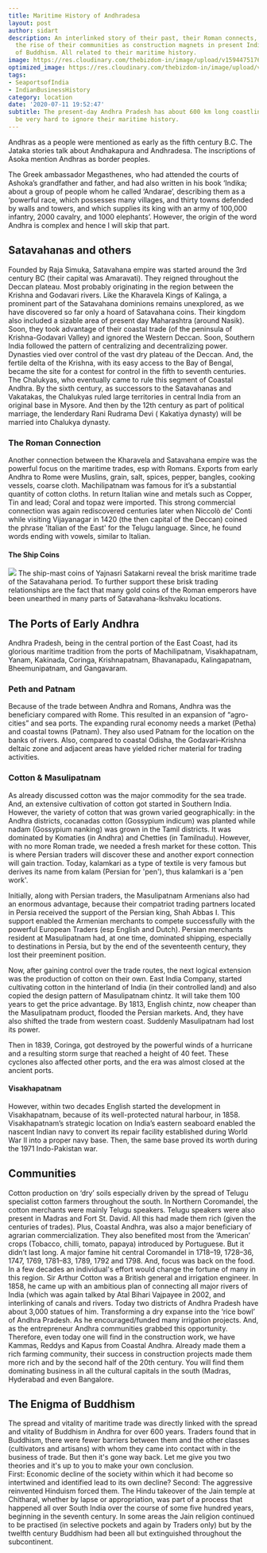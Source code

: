 ```yaml
---
title: Maritime History of Andhradesa
layout: post
author: sidart
description: An interlinked story of their past, their Roman connects, Kalamkari,
  the rise of their communities as construction magnets in present India and the enigma
  of Buddhism. All related to their maritime history.
image: https://res.cloudinary.com/thebizdom-in/image/upload/v1594475176/Andhra_r1a52e.png
optimized_image: https://res.cloudinary.com/thebizdom-in/image/upload/v1594475176/Andhra_r1a52e.png
tags:
- SeaportsofIndia
- IndianBusinessHistory
category: location
date: '2020-07-11 19:52:47'
subtitle: The present-day Andhra Pradesh has about 600 km long coastline and it would
  be very hard to ignore their maritime history.
---
```


Andhras as a people were mentioned as early as the fifth century B.C. The Jataka stories talk about Andhakapura and Andhradesa. The inscriptions of Asoka mention Andhras as border peoples.  

The Greek ambassador Megasthenes, who had attended the courts of Ashoka’s grandfather and father, and had also written in his book ‘Indika; about a group of people whom he called ‘Andarae’, describing them as a ‘powerful race, which possesses many villages, and thirty towns defended by walls and towers, and which supplies its king with an army of 100,000 infantry, 2000 cavalry, and 1000 elephants’. 
However, the origin of the word Andhra is complex and hence I will skip that part. 

## Satavahanas and others
Founded by Raja Simuka, Satavahana empire was started around the 3rd century BC (their capital was Amaravati). They reigned throughout the Deccan plateau. Most probably originating in the region between the Krishna and Godavari rivers. 
Like the Kharavela Kings of Kalinga, a prominent part of the Satavahana dominions remains unexplored, as we have discovered so far only a hoard of Satavahana coins. Their kingdom also included a sizable area of present day Maharashtra (around Nasik). Soon, they took advantage of their coastal trade (of the peninsula of Krishna-Godavari Valley) and ignored the Western Deccan.
Soon, Southern India followed the pattern of centralizing and decentralizing power. Dynasties vied over control of the vast dry plateau of the Deccan. 
And, the fertile delta of the Krishna, with its easy access to the Bay of Bengal, became the site for a contest for control in the fifth to seventh centuries. The Chalukyas, who eventually came to rule this segment of Coastal Andhra.
By the sixth century, as successors to the Satavahanas and Vakatakas, the Chalukyas ruled large territories in central India from an original base in Mysore. And then by the 12th century as part of political marriage, the lenderdary Rani Rudrama Devi ( Kakatiya dynasty) will be married into Chalukya dynasty.

### The Roman Connection 
Another connection between the Kharavela and Satavahana empire was the powerful focus on the maritime trades, esp with Romans. 
Exports from early Andhra to Rome were Muslins, grain, salt, spices, pepper, bangles, cooking vessels, coarse cloth. Machilipatnam was famous for it’s a substantial quantity of cotton cloths.  In return Italian wine and metals such as Copper, Tin and lead; Coral and topaz were imported. This strong commercial connection was again rediscovered centuries later when Niccolò de' Conti while visiting Vijayanagar in 1420 (the then capital of the Deccan) coined the phrase 'Italian of the East' for the Telugu language. Since, he found words ending with vowels, similar to Italian.

#### The Ship Coins
![](https://www.mintageworld.com/blog/wp-content/uploads/2018/03/2-1.jpg)
The ship-mast coins of Yajnasri Satakarni reveal the brisk maritime trade of the Satavahana period. To further support these brisk trading relationships are the fact that many gold coins of the Roman emperors have been unearthed in many parts of Satavahana-lkshvaku locations.


## The Ports of Early Andhra
Andhra Pradesh, being in the central portion of the East Coast, had its glorious maritime tradition from the ports of Machilipatnam, Visakhapatnam, Yanam, Kakinada, Coringa, Krishnapatnam, Bhavanapadu, Kalingapatnam, Bheemunipatnam, and Gangavaram.
### Peth and Patnam
Because of the trade between Andhra and Romans, Andhra was the beneficiary compared with Rome. This resulted in an expansion of “agro-cities” and sea ports. The expanding rural economy needs a market (Petha) and coastal towns (Patnam). They also used Patnam for the location on the banks of rivers.
Also, compared to coastal Odisha, the Godavari–Krishna deltaic zone and adjacent areas have yielded richer material for trading activities.  
### Cotton & Masulipatnam 
As already discussed cotton was the major commodity for the sea trade. And, an extensive cultivation of cotton got started in Southern India. However, the variety of cotton that was grown varied geographically: in the Andhra districts, cocanadas cotton (Gossypium indicum) was planted while nadam (Gossypium nanking) was grown in the Tamil districts. It was dominated by Komaties (in Andhra) and Chetties (in Tamilnadu).
However, with no more Roman trade, we needed a fresh market for these cotton. This is where Persian traders will discover these and another export connection will gain traction. Today, kalamkari as a type of textile is very famous but derives its name from kalam (Persian for 'pen'), thus kalamkari is a 'pen work'. 

Initially, along with Persian traders, the Masulipatnam Armenians also had an enormous advantage, because their compatriot trading partners located in Persia received the support of the Persian king, Shah Abbas I. This support enabled the Armenian merchants to compete successfully with the powerful European Traders (esp English and Dutch).  Persian merchants resident at Masulipatnam had, at one time, dominated shipping, especially to destinations in Persia, but by the end of the seventeenth century, they lost their preeminent position.  

Now, after gaining control over the trade routes, the next logical extension was the production of cotton on their own. East India Company, started cultivating cotton in the hinterland of India (in their controlled land) and also copied the design pattern of Masulipatnam chintz. It will take them 100 years to get the price advantage. By 1813, English chintz, now cheaper than the Masulipatnam product, flooded the Persian markets. And, they have also shifted the trade from western coast. 
Suddenly Masulipatnam had lost its power. 

Then in 1839, Coringa, got destroyed by the powerful winds of a hurricane and a resulting storm surge that reached a height of 40 feet. These cyclones also affected other ports, and the era was almost closed at the ancient ports. 

#### Visakhapatnam
However, within two decades English started the development in Visakhapatnam, because of its well-protected natural harbour, in 1858. Visakhapatnam’s strategic location on India’s eastern seaboard enabled the nascent Indian navy to convert its repair facility established during World War II into a proper navy base. Then, the same base proved its worth during the 1971 Indo-Pakistan war. 

## Communities 
Cotton production on ‘dry’ soils especially driven by the spread of Telugu specialist cotton farmers throughout the south. In Northern Coromandel, the cotton merchants were mainly Telugu speakers. Telugu speakers were also present in Madras and Fort St. David. All this had made them rich (given the centuries of trades). Plus, Coastal Andhra, was also a major beneficiary of agrarian commercialization. 
They also benefited most from the ‘American’ crops (Tobacco, chilli, tomato, papaya) introduced by Portuguese. But it didn’t last long. 
A major famine hit central Coromandel in 1718–19, 1728–36, 1747, 1769, 1781–83, 1789, 1792 and 1798. And, focus was back on the food. In a few decades an individual's effort would change the fortune of many in this region. 
Sir Arthur Cotton was a British general and irrigation engineer. In 1858, he came up with an ambitious plan of connecting all major rivers of India (which was again talked by Atal Bihari Vajpayee in 2002, and interlinking of canals and rivers. Today two districts of Andhra Pradesh have about 3,000 statues of him. Transforming a dry expanse into the ‘rice bowl’ of Andhra Pradesh.
As he encouraged/funded many irrigation projects. And, as the entrepreneur Andhra communities grabbed this opportunity. Therefore, even today one will find in the construction work, we have Kammas, Reddys and Kapus from Coastal Andhra.
Already made them a rich farming community, their success in construction projects made them more rich and by the second half of the 20th century. You will find them dominating business in all the cultural capitals in the south (Madras, Hyderabad and even Bangalore.

## The Enigma of Buddhism
The spread and vitality of maritime trade was directly linked with the spread and vitality of Buddhism in Andhra for over 600 years. Traders found that in Buddhism, there were fewer barriers between them and the other classes (cultivators and artisans) with whom they came into contact with in the business of trade. But then it's gone way back. Let me give you two theories and it's up to you to make your own conclusion.  
First: Economic decline of the society within which it had become so intertwined and identified lead to its own decline?
Second: The aggressive reinvented Hinduism forced them. The Hindu takeover of the Jain temple at Chitharal, whether by lapse or appropriation, was part of a process that happened all over South India over the course of some five hundred years, beginning in the seventh century. In some areas the Jain religion continued to be practised (in selective pockets and again by Traders only) but by the twelfth century Buddhism had been all but extinguished throughout the subcontinent.
